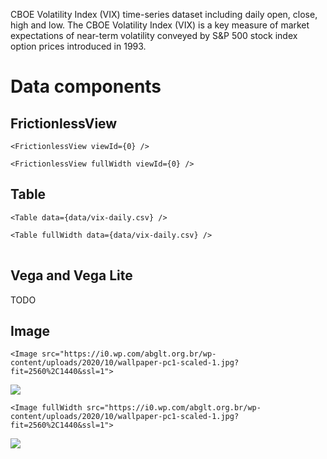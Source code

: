 CBOE Volatility Index (VIX) time-series dataset including daily open, close,
high and low. The CBOE Volatility Index (VIX) is a key measure of market
expectations of near-term volatility conveyed by S&P 500 stock index option
prices introduced in 1993.

# Data components

## FrictionlessView

```
<FrictionlessView viewId={0} />
```

<FrictionlessView viewId={0} />


```
<FrictionlessView fullWidth viewId={0} />
```

<FrictionlessView fullWidth viewId={0} />


## Table

```
<Table data={data/vix-daily.csv} />
```

<Table data={data/vix-daily.csv} />


```
<Table fullWidth data={data/vix-daily.csv} />
```

<Table fullWidth data={data/vix-daily.csv} />


## Vega and Vega Lite

TODO

## Image

```
<Image src="https://i0.wp.com/abglt.org.br/wp-content/uploads/2020/10/wallpaper-pc1-scaled-1.jpg?fit=2560%2C1440&ssl=1">
```

<Image src="https://i0.wp.com/abglt.org.br/wp-content/uploads/2020/10/wallpaper-pc1-scaled-1.jpg?fit=2560%2C1440&ssl=1">


```
<Image fullWidth src="https://i0.wp.com/abglt.org.br/wp-content/uploads/2020/10/wallpaper-pc1-scaled-1.jpg?fit=2560%2C1440&ssl=1">
```

<Image fullWidth src="https://i0.wp.com/abglt.org.br/wp-content/uploads/2020/10/wallpaper-pc1-scaled-1.jpg?fit=2560%2C1440&ssl=1">

